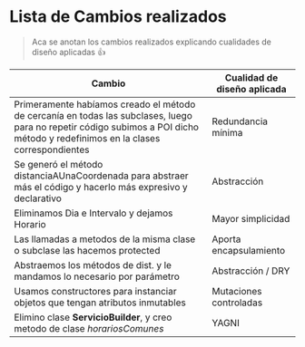 # Lista de Cambios realizados
> Aca se anotan los cambios realizados explicando cualidades de diseño aplicadas :+1:

Cambio  | Cualidad de diseño aplicada
------- | ---------------
Primeramente habíamos creado el método de cercanía en todas las subclases, luego para no repetir código subimos a POI dicho método y redefinimos en la clases correspondientes | Redundancia mínima
Se generó el método distanciaAUnaCoordenada para abstraer más el código y hacerlo más expresivo y declarativo | Abstracción
Eliminamos Dia e Intervalo y dejamos Horario | Mayor simplicidad
Las llamadas a metodos de la misma clase o subclase las hacemos protected | Aporta encapsulamiento
Abstraemos los métodos de dist. y le mandamos lo necesario por parámetro | Abstracción / DRY
Usamos constructores para instanciar objetos que tengan atributos inmutables | Mutaciones controladas
Elimino clase __ServicioBuilder__, y creo metodo de clase _horariosComunes_ | YAGNI

